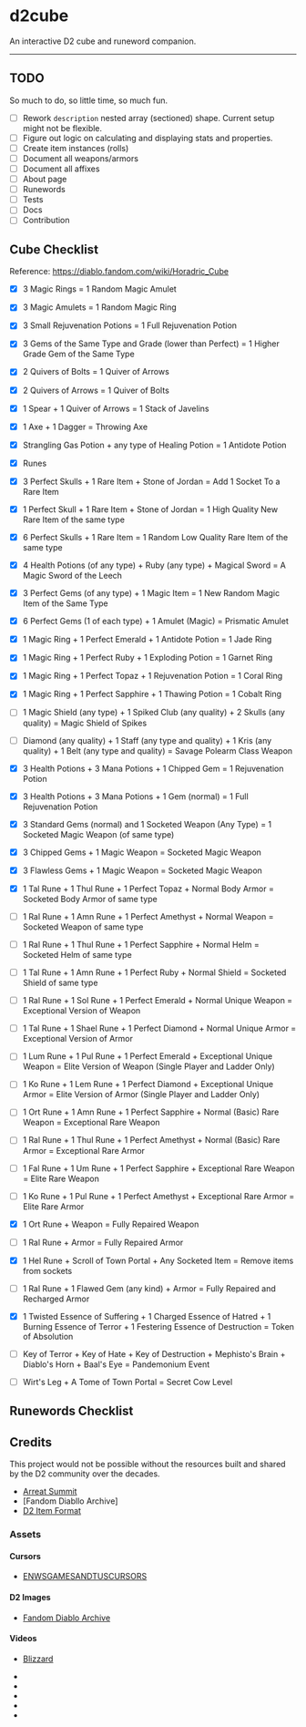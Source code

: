 # d2cube

An interactive D2 cube and runeword companion.

---

## TODO
So much to do, so little time, so much fun.

- [ ] Rework `description` nested array (sectioned) shape.  Current setup might not be flexible.
- [ ] Figure out logic on calculating and displaying stats and properties.
- [ ] Create item instances (rolls)
- [ ] Document all weapons/armors
- [ ] Document all affixes
- [ ] About page
- [ ] Runewords
- [ ] Tests
- [ ] Docs
- [ ] Contribution

## Cube Checklist

Reference: https://diablo.fandom.com/wiki/Horadric_Cube

- [x] 3 Magic Rings = 1 Random Magic Amulet
- [x] 3 Magic Amulets = 1 Random Magic Ring
- [x] 3 Small Rejuvenation Potions = 1 Full Rejuvenation Potion
- [x] 3 Gems of the Same Type and Grade (lower than Perfect) = 1 Higher Grade Gem of the Same Type
- [x] 2 Quivers of Bolts = 1 Quiver of Arrows
- [x] 2 Quivers of Arrows = 1 Quiver of Bolts
- [x] 1 Spear + 1 Quiver of Arrows = 1 Stack of Javelins
- [x] 1 Axe + 1 Dagger = Throwing Axe
- [x] Strangling Gas Potion + any type of Healing Potion = 1 Antidote Potion
- [x] Runes
- [x] 3 Perfect Skulls + 1 Rare Item + Stone of Jordan = Add 1 Socket To a Rare Item
- [x] 1 Perfect Skull + 1 Rare Item + Stone of Jordan = 1 High Quality New Rare Item of the same type
- [x] 6 Perfect Skulls + 1 Rare Item = 1 Random Low Quality Rare Item of the same type
- [x] 4 Health Potions (of any type) + Ruby (any type) + Magical Sword = A Magic Sword of the Leech
- [x] 3 Perfect Gems (of any type) + 1 Magic Item = 1 New Random Magic Item of the Same Type
- [x] 6 Perfect Gems (1 of each type) + 1 Amulet (Magic) = Prismatic Amulet
- [x] 1 Magic Ring + 1 Perfect Emerald + 1 Antidote Potion = 1 Jade Ring
- [x] 1 Magic Ring + 1 Perfect Ruby + 1 Exploding Potion = 1 Garnet Ring
- [x] 1 Magic Ring + 1 Perfect Topaz + 1 Rejuvenation Potion = 1 Coral Ring
- [x] 1 Magic Ring + 1 Perfect Sapphire + 1 Thawing Potion = 1 Cobalt Ring
- [ ] 1 Magic Shield (any type) + 1 Spiked Club (any quality) + 2 Skulls (any quality) = Magic Shield of Spikes
- [ ] Diamond (any quality) + 1 Staff (any type and quality) + 1 Kris (any quality) + 1 Belt (any type and quality) = Savage Polearm Class Weapon
- [x] 3 Health Potions + 3 Mana Potions + 1 Chipped Gem = 1 Rejuvenation Potion
- [x] 3 Health Potions + 3 Mana Potions + 1 Gem (normal) = 1 Full Rejuvenation Potion
- [x] 3 Standard Gems (normal) and 1 Socketed Weapon (Any Type) = 1 Socketed Magic Weapon (of same type)
- [x] 3 Chipped Gems + 1 Magic Weapon = Socketed Magic Weapon
- [x] 3 Flawless Gems + 1 Magic Weapon = Socketed Magic Weapon
- [x] 1 Tal Rune + 1 Thul Rune + 1 Perfect Topaz + Normal Body Armor = Socketed Body Armor of same type
- [ ] 1 Ral Rune + 1 Amn Rune + 1 Perfect Amethyst + Normal Weapon = Socketed Weapon of same type
- [ ] 1 Ral Rune + 1 Thul Rune + 1 Perfect Sapphire + Normal Helm = Socketed Helm of same type
 - [ ] 1 Tal Rune + 1 Amn Rune + 1 Perfect Ruby + Normal Shield = Socketed Shield of same type
 - [ ] 1 Ral Rune + 1 Sol Rune + 1 Perfect Emerald + Normal Unique Weapon = Exceptional Version of Weapon
 - [ ] 1 Tal Rune + 1 Shael Rune + 1 Perfect Diamond + Normal Unique Armor = Exceptional Version of Armor
- [ ] 1 Lum Rune + 1 Pul Rune + 1 Perfect Emerald + Exceptional Unique Weapon = Elite Version of Weapon (Single Player and Ladder Only)
- [ ] 1 Ko Rune + 1 Lem Rune + 1 Perfect Diamond + Exceptional Unique Armor = Elite Version of Armor (Single Player and Ladder Only)
- [ ] 1 Ort Rune + 1 Amn Rune + 1 Perfect Sapphire + Normal (Basic) Rare Weapon = Exceptional Rare Weapon
- [ ] 1 Ral Rune + 1 Thul Rune + 1 Perfect Amethyst + Normal (Basic) Rare Armor = Exceptional Rare Armor
- [ ] 1 Fal Rune + 1 Um Rune + 1 Perfect Sapphire + Exceptional Rare Weapon = Elite Rare Weapon
- [ ] 1 Ko Rune + 1 Pul Rune + 1 Perfect Amethyst + Exceptional Rare Armor = Elite Rare Armor
- [x] 1 Ort Rune + Weapon = Fully Repaired Weapon
- [ ] 1 Ral Rune + Armor = Fully Repaired Armor
- [x] 1 Hel Rune + Scroll of Town Portal + Any Socketed Item = Remove items from sockets
- [ ] 1 Ral Rune + 1 Flawed Gem (any kind) + Armor = Fully Repaired and Recharged Armor
- [x] 1 Twisted Essence of Suffering + 1 Charged Essence of Hatred + 1 Burning Essence of Terror + 1 Festering Essence of Destruction = Token of Absolution
- [ ] Key of Terror + Key of Hate + Key of Destruction + Mephisto's Brain + Diablo's Horn + Baal's Eye = Pandemonium Event
- [ ] Wirt's Leg + A Tome of Town Portal = Secret Cow Level


## Runewords Checklist

## Credits

This project would not be possible without the resources built and shared by the D2 community over the decades.

- [Arreat Summit]
- [Fandom Diabllo Archive]
- [D2 Item Format]

### Assets

#### Cursors
- [ENWSGAMESANDTUSCURSORS]

#### D2 Images
- [Fandom Diablo Archive]

#### Videos
- [Blizzard]

<!-- refs -->
- [Arreat Summit]: http://classic.battle.net/diablo2exp/
- [Blizzard]: https://diablo2.blizzard.com/en-us/
- [Fandom Diablo Archive]: https://diablo-archive.fandom.com
- [D2 Item Format]: https://squeek502.github.io/d2itemreader/
- [ENWSGAMESANDTUSCURSORS]: http://www.rw-designer.com/cursor-set/diablo-2-cursor-set-zip
